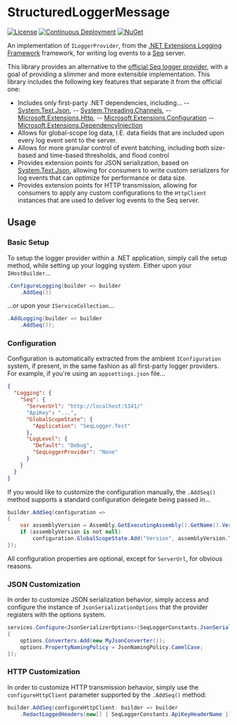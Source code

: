 # StructuredLoggerMessage

[![License](https://img.shields.io/badge/license-MIT-blue.svg)](LICENSE)
[![Continuous Deployment](https://github.com/JakenVeina/SeqLoggerProvider/workflows/Continuous%20Deployment/badge.svg)](https://github.com/JakenVeina/SeqLoggerProvider/actions?query=workflow%3A%22Continuous+Deployment%22)
[![NuGet](https://img.shields.io/nuget/v/SeqLoggerProvider.svg)](https://www.nuget.org/packages/SeqLoggerProvider/)

An implementation of `ILoggerProvider`, from the [.NET Extensions Logging Framework](https://docs.microsoft.com/en-us/dotnet/core/extensions/logging?tabs=command-line) framework, for writing log events to a [Seq](https://datalust.co/seq) server.

This library provides an alternative to the [official Seq logger provider](https://datalust.co/seq), with a goal of providing a slimmer and more extensible implementation. This library includes the following key features that separate it from the official one:

 - Includes only first-party .NET dependencies, including...
 -- [System.Text.Json](https://docs.microsoft.com/en-us/dotnet/api/system.text.json?view=net-5.0),
 -- [System.Threading.Channels](https://docs.microsoft.com/en-us/dotnet/api/system.threading.channels?view=net-5.0),
 -- [Microsoft.Extensions.Http](https://docs.microsoft.com/en-us/aspnet/core/fundamentals/http-requests?view=aspnetcore-5.0),
 -- [Microsoft.Extensions.Configuration](https://docs.microsoft.com/en-us/dotnet/api/microsoft.extensions.configuration?view=dotnet-plat-ext-5.0)
 -- [Microsoft.Extensions.DependencyInjection](https://docs.microsoft.com/en-us/dotnet/core/extensions/dependency-injection)
 - Allows for global-scope log data, I.E. data fields that are included upon every log event sent to the server.
 - Allows for more granular control of event batching, including both size-based and time-based thresholds, and flood control
 - Provides extension points for JSON serialization, based on [System.Text.Json](https://docs.microsoft.com/en-us/dotnet/api/system.text.json?view=net-5.0), allowing for consumers to write custom serializers for log events that can optimize for performance or data size.
 - Provides extension points for HTTP transmission, allowing for consumers to apply any custom configurations to the `HttpClient` instances that are used to deliver log events to the Seq server.

## Usage

### Basic Setup

To setup the logger provider within a .NET application, simply call the setup method, while setting up your logging system. Either upon your `IHostBuilder`...

```cs
.ConfigureLogging(builder => builder
    .AddSeq())
```

...or upon your `IServiceCollection`...

```cs
.AddLogging(builder => builder
    .AddSeq());
```

### Configuration

Configuration is automatically extracted from the ambient `IConfiguration` system, if present, in the same fashion as all first-party logger providers. For example, if you're using an `appsettings.json` file...

```json
{
  "Logging": {
    "Seq": {
      "ServerUrl": "http://localhost:5341/"
      "ApiKey": "...",
      "GlobalScopeState": {
        "Application": "SeqLogger.Test"
      },
      "LogLevel": {
        "Default": "Debug",
        "SeqLoggerProvider": "None"
      }
    }
  }
}
```

If you would like to customize the configuration manually, the `.AddSeq()` method supports a standard configuration delegate being passed in...

```cs
builder.AddSeq(configuration =>
{
	var assemblyVersion = Assembly.GetExecutingAssembly().GetName().Version;
	if (assemblyVersion is not null)
        configuration.GlobalScopeState.Add("Version", assemblyVersion.ToString();
});
```

All configuration properties are optional, except for `ServerUrl`, for obvious reasons.

### JSON Customization

In order to customize JSON serialization behavior, simply access and configure the instance of `JsonSerializationOptions` that the provider registers with the options system.

```cs
services.Configure<JsonSerializerOptions>(SeqLoggerConstants.JsonSerializerOptionsName, options
{
    options.Converters.Add(new MyJsonConverter());
    options.PropertyNamingPolicy = JsonNamingPolicy.CamelCase;
});
```

### HTTP Customization

In order to customize HTTP transmission behavior, simply use the `configureHttpClient` parameter supported by the `.AddSeq()` method:

```cs
builder.AddSeq(configureHttpClient: builder => builder
    .RedactLoggedHeaders(new[] { SeqLoggerConstants.ApiKeyHeaderName }));
```
